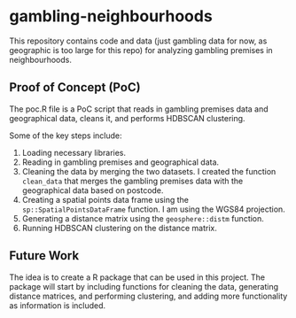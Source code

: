 # gambling-neighbourhoods

This repository contains code and data (just gambling data for now, as geographic is too large for this repo) for analyzing gambling premises in neighbourhoods.

## Proof of Concept (PoC)
The poc.R file is a PoC script that reads in gambling premises data and geographical data, cleans it, and performs HDBSCAN clustering.

Some of the key steps include:
1. Loading necessary libraries.
2. Reading in gambling premises and geographical data.
3. Cleaning the data by merging the two datasets. I created the function `clean_data` that merges the gambling premises data with the geographical data based on postcode.
4. Creating a spatial points data frame using the `sp::SpatialPointsDataFrame` function. I am using the WGS84 projection.
5. Generating a distance matrix using the `geosphere::distm` function.
6. Running HDBSCAN clustering on the distance matrix.


## Future Work
The idea is to create a R package that can be used in this project. The package will start by including functions for cleaning the data, generating distance matrices, and performing clustering, and adding more functionality as information is included.